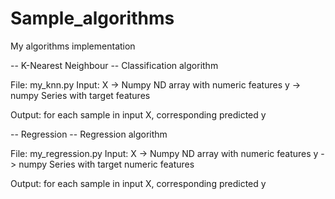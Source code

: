 # Sample_algorithms
 My algorithms implementation


-- K-Nearest Neighbour --
Classification algorithm

File: my_knn.py
Input: 
X -> Numpy ND array with numeric features
y -> numpy Series with target features

Output:
for each sample in input X, corresponding predicted y



-- Regression --
Regression algorithm

File: my_regression.py
Input: 
X -> Numpy ND array with numeric features
y -> numpy Series with target numeric features

Output:
for each sample in input X, corresponding predicted y